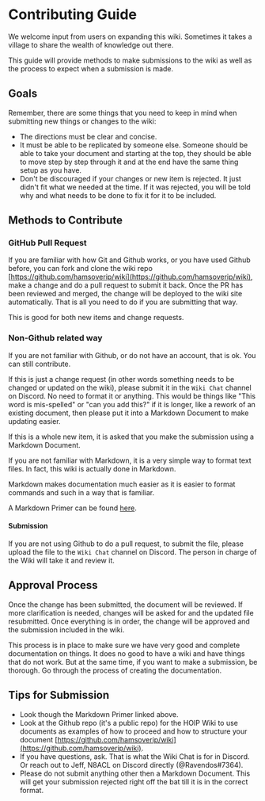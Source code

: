 # Contributing Guide

We welcome input from users on expanding this wiki. Sometimes it takes a village to share the wealth of knowledge out there.

This guide will provide methods to make submissions to the wiki as well as the process to expect when a submission is made.

## Goals

Remember, there are some things that you need to keep in mind when submitting new things or changes to the wiki:

* The directions must be clear and concise.
* It must be able to be replicated by someone else. Someone should be able to take your document and starting at the top, they should be able to move step by step through it and at the end have the same thing setup as you have. 
* Don't be discouraged if your changes or new item is rejected. It just didn't fit what we needed at the time. If it was rejected, you will be told why and what needs to be done to fix it for it to be included.

## Methods to Contribute

### GitHub Pull Request

If you are familiar with how Git and Github works, or you have used Github before, you can fork and clone the wiki repo [https://github.com/hamsoverip/wiki](https://github.com/hamsoverip/wiki), make a change and do a pull request to submit it back. Once the PR has been reviewed and merged, the change will be deployed to the wiki site automatically. That is all you need to do if you are submitting that way.

This is good for both new items and change requests.

### Non-Github related way

If you are not familiar with Github, or do not have an account, that is ok. You can still contribute. 

If this is just a change request (in other words something needs to be changed or updated on the wiki), please submit it in the ```Wiki Chat``` channel on Discord. No need to format it or anything. This would be things like "This word is mis-spelled" or "can you add this?" if it is longer, like a rework of an existing document, then please put it into a Markdown Document to make updating easier.

If this is a whole new item, it is asked that you make the submission using a Markdown Document. 

If you are not familiar with Markdown, it is a very simple way to format text files. In fact, this wiki is actually done in Markdown. 

Markdown makes documentation much easier as it is easier to format commands and such in a way that is familiar.

A Markdown Primer can be found [here](https://docs.github.com/en/get-started/writing-on-github/getting-started-with-writing-and-formatting-on-github/basic-writing-and-formatting-syntax).

#### Submission

If you are not using Github to do a pull request, to submit the file, please upload the file to the ```Wiki Chat``` channel on Discord. The person in charge of the Wiki will take it and review it.

## Approval Process

Once the change has been submitted, the document will be reviewed. If more clarification is needed, changes will be asked for and the updated file resubmitted. Once everything is in order, the change will be approved and the submission included in the wiki. 

This process is in place to make sure we have very good and complete documentation on things. It does no good to have a wiki and have things that do not work. But at the same time, if you want to make a submission, be thorough. Go through the process of creating the documentation. 

## Tips for Submission

* Look though the Markdown Primer linked above. 
* Look at the Github repo (it's a public repo) for the HOIP Wiki to use documents as examples of how to proceed and how to structure your document [https://github.com/hamsoverip/wiki](https://github.com/hamsoverip/wiki).
* If you have questions, ask. That is what the Wiki Chat is for in Discord. Or reach out to Jeff, N8ACL on Discord directly (@Ravendos#7364).
* Please do not submit anything other then a Markdown Document. This will get your submission rejected right off the bat till it is in the correct format.
